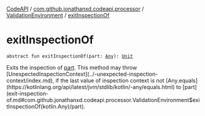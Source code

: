 [CodeAPI](../../index.md) / [com.github.jonathanxd.codeapi.processor](../index.md) / [ValidationEnvironment](index.md) / [exitInspectionOf](.)

# exitInspectionOf

`abstract fun exitInspectionOf(part: `[`Any`](https://kotlinlang.org/api/latest/jvm/stdlib/kotlin/-any/index.html)`): `[`Unit`](https://kotlinlang.org/api/latest/jvm/stdlib/kotlin/-unit/index.html)

Exits the inspection of [part](exit-inspection-of.md#com.github.jonathanxd.codeapi.processor.ValidationEnvironment$exitInspectionOf(kotlin.Any)/part). This method may throw [UnexpectedInspectionContext](../-unexpected-inspection-context/index.md), if
the last value of inspection context is not [Any.equals](https://kotlinlang.org/api/latest/jvm/stdlib/kotlin/-any/equals.html) to [part](exit-inspection-of.md#com.github.jonathanxd.codeapi.processor.ValidationEnvironment$exitInspectionOf(kotlin.Any)/part).

